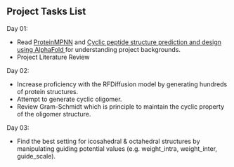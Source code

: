 ## Project Tasks List

Day 01:
- Read [ProteinMPNN](https://www.biorxiv.org/content/10.1101/2022.06.03.494563v1) and [Cyclic peptide structure prediction and design using AlphaFold
](https://www.biorxiv.org/content/10.1101/2023.02.25.529956v1.full) for understanding project backgrounds.
- Project Literature Review

Day 02:
- Increase proficiency with the RFDiffusion model by generating hundreds of protein structures.
- Attempt to generate cyclic oligomer.
- Review Gram-Schmidt which is principle to maintain the cyclic property of the oligomer structure.

Day 03: 
- Find the best setting for icosahedral & octahedral structures by manipulating guiding potential values (e.g. weight_intra, weight_inter, guide_scale).

